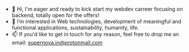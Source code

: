 - 👋 Hi, I'm eager and ready to kick start my webdev carreer focusing on backend, totally open for the offers!
- 👀 I’m interested in Web technologies, development of meaningful and functional applications, sustainability, humanity, life.
- 📫 If you'd like to get in touch for any reason, feel free to drop me an email: supernova.in@protonmail.com

<!---
username-max91/username-max91 is a ✨ special ✨ repository because its `README.md` (this file) appears on your GitHub profile.
You can click the Preview link to take a look at your changes.
--->
